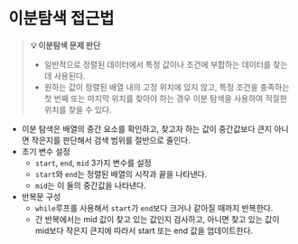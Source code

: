 # 이분탐색 접근법

> **💡 이분탐색 문제 판단**
> 
> - 일반적으로 정렬된 데이터에서 특정 값이나 조건에 부합하는 데이터를 찾는 데 사용된다.
> - 원하는 값이 정렬된 배열 내의 고정 위치에 있지 않고, 특정 조건을 충족하는 첫 번째 또는 마지막 위치를 찾아야 하는 경우 이분 탐색을 사용하여 적절한 위치를 찾을 수 있다.

- 이분 탐색은 배열의 중간 요소를 확인하고, 찾고자 하는 값이 중간값보다 큰지 아니면 작은지를 판단해서 검색 범위를 절반으로 줄인다.
- 초기 변수 설정
  - `start`, `end`, `mid` 3가지 변수를 설정
  - `start`와 `end`는 정렬된 배열의 시작과 끝을 나타낸다.
  - `mid`는 이 둘의 중간값을 나타낸다.
- 반복문 구성
  - `while`루프를 사용해서 `start`가 `end`보다 크거나 같아질 때까지 반복한다.
  - 간 반복에서는 mid 값이 찾고 있는 값인지 검사하고, 아니면 찾고 있는 값이 mid보다 작은지 큰지에 따라서 start 또는 end 값을 업데이트한다.